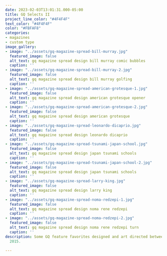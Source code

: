 ```yaml
---
date: 2023-02-03T13:01:31.000-05:00
title: GQ Selects II
project_line_color: "#4F4F4F"
text_color: "#4F4F4F"
color: "#FBFAF8"
categories:
- magazines
- custom type
image_gallery:
- image: "../assets/gq-magazine-spread-bill-murray.jpg"
  featured_image: false
  alt_text: gq magazine spread design bill murray comic bubbles
  caption: ''
- image: "../assets/gq-magazine-spread-bill-murray-2.jpg"
  featured_image: false
  alt_text: gq magazine spread design bill murray golfing
  caption: ''
- image: "../assets/gq-magazine-spread-american-grotesque-1.jpg"
  featured_image: false
  alt_text: gq magazine spread design american grotesque opener
  caption: ''
- image: "../assets/gq-magazine-spread-american-grotesque-2.jpg"
  featured_image: false
  alt_text: gq magazine spread design american grotesque
  caption: ''
- image: "../assets/gq-magazine-spread-leonardo-dicaprio.jpg"
  featured_image: false
  alt_text: gq magazine spread design leonardo dicaprio
  caption: ''
- image: "../assets/gq-magazine-spread-tsunami-japan-school.jpg"
  featured_image: false
  alt_text: gq magazine spread design japan tsunami schools
  caption: ''
- image: "../assets/gq-magazine-spread-tsunami-japan-school-2.jpg"
  featured_image: false
  alt_text: gq magazine spread design japan tsunami schools
  caption: ''
- image: "../assets/gq-magazine-spread-larry-king.jpg"
  featured_image: false
  alt_text: gq magazine spread design larry king
  caption: ''
- image: "../assets/gq-magazine-spread-noma-redzepi-1.jpg"
  featured_image: false
  alt_text: gq magazine spread design noma rene redzepi
  caption: ''
- image: "../assets/gq-magazine-spread-noma-redzepi-2.jpg"
  featured_image: false
  alt_text: gq magazine spread design noma rene redzepi turn
  caption: ''
description: Some GQ feature favorites designed and art directed between 2008 and
  2015.

---
```

